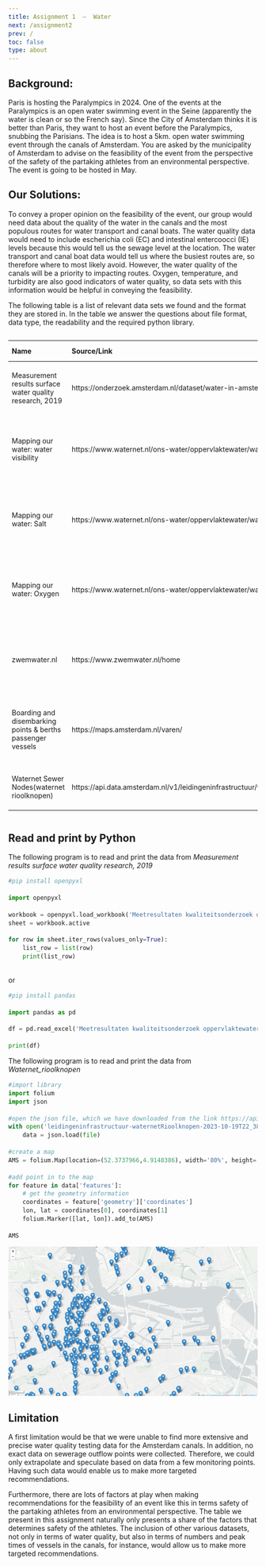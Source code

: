 ```yaml
---
title: Assignment 1  –  Water 
next: /assignment2
prev: /
toc: false
type: about
---
```



## Background:

Paris is hosting the Paralympics in 2024. One of the events at the Paralympics is an open water swimming event in the Seine (apparently the water is clean or so the French say). Since the City of Amsterdam thinks it is better than Paris, they want to host an event before the Paralympics, snubbing the Parisians. The idea is to host a 5km. open water swimming event through the canals of Amsterdam. You are asked by the municipality of Amsterdam to advise on the feasibility of the event from the perspective of the safety of the partaking athletes from an environmental perspective. The event is going to be hosted in May. 



## Our Solutions:

To convey a proper opinion on the feasibility of the event, our group would need data about the quality of the water in the canals and the most populous routes for water transport and canal boats. The water quality data would need to include escherichia coli (EC) and intestinal entercoocci (IE) levels because this would tell us the sewage level at the location. The water transport and canal boat data would tell us where the busiest routes are, so therefore where to most likely avoid. However, the water quality of the canals will be a priority to impacting routes. Oxygen, temperature, and turbidity are also good indicators of water quality, so data sets with this information would be helpful in conveying the feasibility.  

 
The following table is a list of relevant data sets we found and the format they are stored in. In the table we answer the questions about file format, data type, the readability and the required python library.  

<div style="overflow: auto; font-size: 10px vertical-align: middle">
<table font-size=10px>
<thead>
<tr>
<th style="text-align:left">Name</th>
<th style="text-align:left" width="200">Source/Link</th>
<th style="text-align:left">File format</th>
<th style="text-align:left">Data type</th>
<th style="text-align:left">Scale</th>
<th style="text-align:left">Python library</th>
<th style="text-align:left">Readable or not</th>
</tr>
</thead>
<tbody>
<tr>
<td style="text-align:left">Measurement results surface water quality research, 2019</td>
<td style="text-align:left" width="200">https://onderzoek.amsterdam.nl/dataset/water-in-amsterdam</td>
<td style="text-align:left">Excel file</td>
<td style="text-align:left">Numerical</td>
<td style="text-align:left">Municipal scale (Municipality of Amsterdam)</td>
<td style="text-align:left">"pandas"" "openpyxl" library, use the read_excel() function.</td>
<td style="text-align:left">Yes</td>
</tr>
<tr>
<td style="text-align:left">Mapping our water: water visibility</td>
<td style="text-align:left" width="200">https://www.waternet.nl/ons-water/oppervlaktewater/water-in-kaart/</td>
<td style="text-align:left">Online map</td>
<td style="text-align:left">Geodata (points, with numerical data)</td>
<td style="text-align:left">Municipal scale (Municipality of Amsterdam)</td>
<td style="text-align:left">(maybe we can use “requests” library to make HTTP requests and retrieve raw data)</td>
<td style="text-align:left">Yes</td>
</tr>
<tr>
<td style="text-align:left">Mapping our water: Salt</td>
<td style="text-align:left" width="200">https://www.waternet.nl/ons-water/oppervlaktewater/water-in-kaart/</td>
<td style="text-align:left">Online map</td>
<td style="text-align:left">Geodata (points, with numerical data)</td>
<td style="text-align:left">Municipal scale (Municipality of Amsterdam)</td>
<td style="text-align:left">(maybe we can use “requests” library to make HTTP requests and retrieve raw data)</td>
<td style="text-align:left">Yes</td>
</tr>
<tr>
<td style="text-align:left">Mapping our water: Oxygen</td>
<td style="text-align:left" width="200">https://www.waternet.nl/ons-water/oppervlaktewater/water-in-kaart/</td>
<td style="text-align:left">Online map</td>
<td style="text-align:left">Geodata (points, with numerical data)</td>
<td style="text-align:left">Municipal scale (Municipality of Amsterdam)</td>
<td style="text-align:left">(maybe we can use “requests” library to make HTTP requests and retrieve raw data)</td>
<td style="text-align:left">Yes</td>
</tr>
<tr>
<td style="text-align:left">zwemwater.nl</td>
<td style="text-align:left" width="200">https://www.zwemwater.nl/home</td>
<td style="text-align:left">Online map</td>
<td style="text-align:left">Geodata (points, with numerical data)</td>
<td style="text-align:left">National scale (Netherlands)</td>
<td style="text-align:left">(maybe we can use “requests” library to make HTTP requests and retrieve raw data)</td>
<td style="text-align:left">Yes</td>
</tr>
<tr>
<td style="text-align:left">Boarding and disembarking points & berths passenger vessels</td>
<td style="text-align:left" width="200">https://maps.amsterdam.nl/varen/</td>
<td style="text-align:left">Online map</td>
<td style="text-align:left">Geodata (points with symbolic labels)</td>
<td style="text-align:left">Municipal scale (Municipality of Amsterdam)</td>
<td style="text-align:left">(maybe we can use “requests” library to make HTTP requests and retrieve raw data)</td>
<td style="text-align:left">Yes</td>
</tr>
<tr>
<td style="text-align:left">Waternet Sewer Nodes(waternet rioolknopen)</td>
<td style="text-align:left" width="200">https://api.data.amsterdam.nl/v1/leidingeninfrastructuur/waternet_rioolknopen</td>
<td style="text-align:left">json/csv</td>
<td style="text-align:left">Geodata (points with symbolic labels)</td>
<td style="text-align:left">Municipal scale (Municipality of Amsterdam)</td>
<td style="text-align:left">json,request</td>
<td style="text-align:left">Yes</td>
</tr>
</tbody>
</table>
</div>

## Read and print by Python

The following program is to read and print the data from <i>Measurement results surface water quality research, 2019</i>

```python
#pip install openpyxl

import openpyxl

workbook = openpyxl.load_workbook('Meetresultaten kwaliteitsonderzoek oppervlaktewater.xlsx')
sheet = workbook.active

for row in sheet.iter_rows(values_only=True):
    list_row = list(row)
    print(list_row)
 
```
or

```python
#pip install pandas

import pandas as pd

df = pd.read_excel('Meetresultaten kwaliteitsonderzoek oppervlaktewater.xlsx')

print(df)
```

The following program is to read and print the data from <i>Waternet_rioolknopen</i>

```python
#import library
import folium
import json

#open the json file, which we have downloaded from the link https://api.data.amsterdam.nl/v1/leidingeninfrastructuur/waternet_rioolknopen/?typeKnoop=(externe)+Overstortput 
with open('leidingeninfrastructuur-waternetRioolknopen-2023-10-19T22_38_19.206734.json', 'r') as file:
    data = json.load(file)

#create a map
AMS = folium.Map(location=(52.3737966,4.9148386), width='80%', height='80%', zoom_start=14, control_scale=True)

#add point in to the map 
for feature in data['features']:
    # get the geometry information
    coordinates = feature['geometry']['coordinates']
    lon, lat = coordinates[0], coordinates[1]
    folium.Marker([lat, lon]).add_to(AMS)

AMS
```
<img src="point.png">


## Limitation
A first limitation would be that we were unable to find more extensive and precise water quality testing data for the Amsterdam canals. In addition, no exact data on sewerage outflow points were collected. Therefore, we could only extrapolate and speculate based on data from a few monitoring points. Having such data would enable us to make more targeted recommendations. 

Furthermore, there are lots of factors at play when making recommendations for the feasibility of an event like this in terms safety of the partaking athletes from an environmental perspective. The table we present in this assignment naturally only presents a share of the factors that determines safety of the athletes. The inclusion of other various datasets, not only in terms of water quality, but also in terms of numbers and peak times of vessels in the canals, for instance, would allow us to make more targeted recommendations.  
